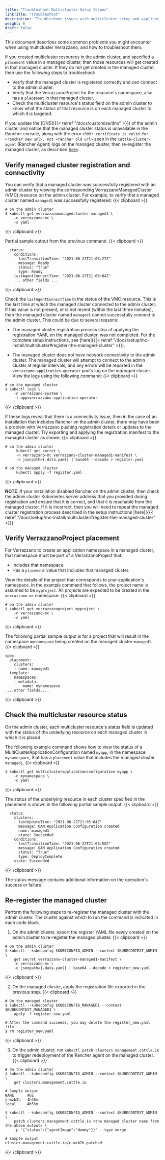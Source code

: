 ```yaml
---
title: "Troubleshoot Multicluster Setup Issues"
linkTitle: "Troubleshoot"
description: "Troubleshoot issues with multicluster setup and applications"
weight: 6
draft: false
---
```


This document describes some common problems you might encounter when using multicluster Verrazzano, and how to troubleshoot them.

If you created multicluster resources in the admin cluster, and specified a `placement` value in a managed cluster,
then those resources will get created in that managed cluster. If they do not get created in the managed cluster, then
use the following steps to troubleshoot:
- Verify that the managed cluster is registered correctly and can connect to the admin cluster.
- Verify that the VerrazzanoProject for the resource's namespace, also has a `placement` in that managed cluster.
- Check the multicluster resource's status field on the admin cluster to know what the status of that resource is
  on each managed cluster to which it is targeted.

If you update the [DNS]({{< relref "/docs/customize/dns" >}}) of the admin cluster and notice that the
managed cluster status is unavailable in the Rancher console, along with the error `x509: certificate is valid for
<rancher new url>, not <rancher old url>` seen in the `cattle-cluster-agent` (Rancher Agent) logs on the
managed cluster, then re-register the managed cluster, as described [here](#re-register-the-managed-cluster).

## Verify managed cluster registration and connectivity
You can verify that a managed cluster was successfully registered with an admin cluster by viewing the
corresponding VerrazzanoManagedCluster (VMC) resource on the admin cluster. For example, to verify that a managed cluster
named `managed1` was successfully registered:
{{< clipboard >}}
<div class="highlight">

```
# on the admin cluster
$ kubectl get verrazzanomanagedcluster managed1 \
    -n verrazzano-mc \
    -o yaml
```

</div>
{{< /clipboard >}}

Partial sample output from the previous command.
{{< clipboard >}}
<div class="highlight">

```
  status:
    conditions:
    - lastTransitionTime: "2021-06-22T21:03:27Z"
      message: Ready
      status: "True"
      type: Ready
    lastAgentConnectTime: "2021-06-22T21:06:04Z"
    ... other fields ...
```

</div>
{{< /clipboard >}}

Check the `lastAgentConnectTime` in the status of the VMC resource. This is the last time at which the
managed cluster connected to the admin cluster. If this value is not present, or is not recent (within the last
three minutes), then the managed cluster named `managed1` cannot successfully connect to the admin cluster.
This could be due to several reasons:

* The managed cluster registration process step of applying the registration YAML on the managed cluster,
was not completed. For the complete setup instructions, see [here]({{< relref "/docs/setup/mc-install/multicluster#register-the-managed-cluster" >}}).

* The managed cluster does not have network connectivity to the admin cluster. The managed cluster will attempt to
connect to the admin cluster at regular intervals, and any errors will be reported in the
`verrazzano-application-operator` pod's log on the _managed_ cluster. View the logs using the following command:
{{< clipboard >}}
<div class="highlight">

```
# on the managed cluster
$ kubectl logs \
    -n verrazzano-system \
    -l app=verrazzano-application-operator
```

</div>
{{< /clipboard >}}

If these logs reveal that there is a connectivity issue, then in the case of an installation that includes Rancher on
the admin cluster, there may have been a problem with Verrazzano pushing registration details or updates to the managed
cluster. Try exporting and applying the registration manifest to the managed cluster as shown:
{{< clipboard >}}
<div class="highlight">

  ```
  # on the admin cluster
       kubectl get secret \
       -n verrazzano-mc verrazzano-cluster-managed1-manifest \
       -o jsonpath={.data.yaml} | base64 --decode > register.yaml

  # on the managed cluster
       kubectl apply -f register.yaml
  ```

</div>
{{< /clipboard >}}

**NOTE**: If your installation disabled Rancher on the admin cluster, then check the admin cluster Kubernetes server
address that you provided during registration and ensure that it is correct, and that it is reachable from the managed
cluster. If it is incorrect, then you will need to repeat the managed cluster registration process described in the setup instructions
[here]({{< relref "/docs/setup/mc-install/multicluster#register-the-managed-cluster" >}}).


## Verify VerrazzanoProject placement
For Verrazzano to create an application namespace in a managed cluster, that namespace must be part of a VerrazzanoProject
that:

* Includes that namespace.
* Has a `placement` value that includes that managed cluster.

View the details of the project that corresponds to your application's namespace. In the example command that follows, the
project name is assumed to be `myproject`. All projects are expected to be created in the `verrazzano-mc` namespace.
{{< clipboard >}}
<div class="highlight">

```
# on the admin cluster
$ kubectl get verrazzanoproject myproject \
    -n verrazzano-mc \
    -o yaml
```

</div>
{{< /clipboard >}}


The following partial sample output is for a project that will result in the namespace `mynamespace` being created on the managed
cluster `managed1`.
{{< clipboard >}}
<div class="highlight">

```
spec:
  placement:
    clusters:
    - name: managed1
  template:
    namespaces:
    - metadata:
        name: mynamespace
....other fields....
```

</div>
{{< /clipboard >}}

## Check the multicluster resource status
On the admin cluster, each multicluster resource's status field is updated with the status of the underlying resource
on each managed cluster in which it is placed.

The following example command shows how to view the status of a MultiClusterApplicationConfiguration named `myapp`, in
the namespace `mynamespace`, that has a `placement` value that includes the managed cluster `managed1`.
{{< clipboard >}}
<div class="highlight">

```
$ kubectl get multiclusterapplicationconfiguration myapp \
    -n mynamespace \
    -o yaml
```

</div>
{{< /clipboard >}}


The status of the underlying resource in each cluster specified in the placement is shown in the following partial sample
output.
{{< clipboard >}}
<div class="highlight">

```
  status:
    clusters:
    - lastUpdateTime: "2021-06-22T21:05:04Z"
      message: OAM Application Configuration created
      name: managed1
      state: Succeeded
    conditions:
    - lastTransitionTime: "2021-06-22T21:03:58Z"
      message: OAM Application Configuration created
      status: "True"
      type: DeployComplete
    state: Succeeded
```

</div>
{{< /clipboard >}}

The status message contains additional information on the operation's success or failure.

## Re-register the managed cluster
Perform the following steps to re-register the managed cluster with the admin cluster. The cluster against which to run
the command is indicated in each code block.
1. On the admin cluster, export the register YAML file newly created on the admin cluster to re-register the
   managed cluster.
{{< clipboard >}}
<div class="highlight">

   ```
   # On the admin cluster
   $ kubectl --kubeconfig $KUBECONFIG_ADMIN --context $KUBECONTEXT_ADMIN \
       get secret verrazzano-cluster-managed1-manifest \
       -n verrazzano-mc \
       -o jsonpath={.data.yaml} | base64 --decode > register_new.yaml
   ```

</div>
{{< /clipboard >}}

2. On the managed cluster, apply the registration file exported in the previous step.
{{< clipboard >}}
<div class="highlight">

   ```
   # On the managed cluster
   $ kubectl --kubeconfig $KUBECONFIG_MANAGED1 --context $KUBECONTEXT_MANAGED1 \
       apply -f register_new.yaml

   # After the command succeeds, you may delete the register_new.yaml file
   $ rm register_new.yaml
   ```

</div>
{{< /clipboard >}}

3. On the admin cluster, run `kubectl patch clusters.management.cattle.io` to trigger redeployment of the Rancher agent
   on the managed cluster.
{{< clipboard >}}
<div class="highlight">

   ```
   # On the admin cluster
   $ kubectl --kubeconfig $KUBECONFIG_ADMIN --context $KUBECONTEXT_ADMIN \
       get clusters.management.cattle.io

   # Sample output
   NAME      AGE
   c-mzb2h   4h48m
   local     4h56m

   $ kubectl --kubeconfig $KUBECONFIG_ADMIN --context $KUBECONTEXT_ADMIN \
       patch clusters.management.cattle.io <the managed cluster name from the above output> \
       -p '{"status":{"agentImage":"dummy"}}' --type merge

   # Sample output
   cluster.management.cattle.io/c-mzb2h patched
   ```

</div>
{{< /clipboard >}}
